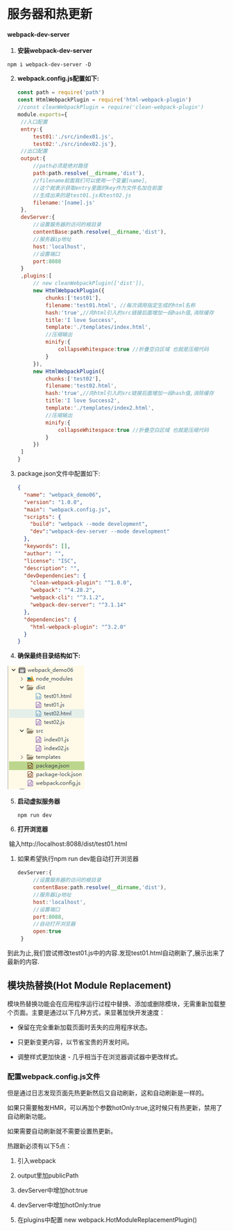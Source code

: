 # 服务器和热更新

#### webpack-dev-server

1. **安装webpack-dev-server**

~~~
npm i webpack-dev-server -D
~~~

2. **webpack.config.js配置如下:**

   ~~~js
   const path = require('path')
   const HtmlWebpackPlugin = require('html-webpack-plugin') 
   //const cleanWebpackPlugin = require('clean-webpack-plugin')
   module.exports={
   	//入口配置
   	entry:{
   		test01:'./src/index01.js',
   		test02:'./src/index02.js'},
   	//出口配置
   	output:{
   		//path必须是绝对路径
   		path:path.resolve(__dirname,'dist'),
   		//filename前面我们可以使用一个变量[name],
   		//这个就表示获取entry里面的key作为文件名加在前面
   		//生成出来的是test01.js和test02.js
   		filename:'[name].js'
   	},
   	devServer:{
   		//设置服务器的访问的根目录
   		contentBase:path.resolve(__dirname,'dist'),
   		//服务器ip地址
   		host:'localhost',
   		//设置端口
   		port:8088
   	}
   	,plugins:[
   		// new cleanWebpackPlugin(['dist']),
   		new HtmlWebpackPlugin({
   			chunks:['test01'],
   			filename:'test01.html', //每次调用指定生成的html名称
   			hash:'true',//向html引入的src链接后面增加一段hash值,消除缓存
   			title:'I love Success',
   			template:'./templates/index.html',
   			//压缩输出
   			minify:{
   				collapseWhitespace:true //折叠空白区域 也就是压缩代码
   			}
   		}),
   		new HtmlWebpackPlugin({
   			chunks:['test02'],
   			filename:'test02.html',
   			hash:'true',//向html引入的src链接后面增加一段hash值,消除缓存
   			title:'I love Success2',
   			template:'./templates/index2.html',
   			//压缩输出
   			minify:{
   				collapseWhitespace:true //折叠空白区域 也就是压缩代码
   			}
   		})
   	]
   }
   ~~~

3. package.json文件中配置如下:

   ~~~json
   {
     "name": "webpack_demo06",
     "version": "1.0.0",
     "main": "webpack.config.js",
     "scripts": {
       "build": "webpack --mode development",
       "dev":"webpack-dev-server --mode development"
     },
     "keywords": [],
     "author": "",
     "license": "ISC",
     "description": "",
     "devDependencies": {
       "clean-webpack-plugin": "^1.0.0",
       "webpack": "^4.28.2",
       "webpack-cli": "^3.1.2",
       "webpack-dev-server": "^3.1.14"
     },
     "dependencies": {
       "html-webpack-plugin": "^3.2.0"
     }
   }
   ~~~



4. **确保最终目录结构如下:**

![alt text](imgs/server.png)

5. **启动虚拟服务器**

   ~~~
   npm run dev
   ~~~



6. **打开浏览器**

​       输入http://localhost:8088/dist/test01.html



1. 如果希望执行npm run dev能自动打开浏览器

   ~~~javascript
   devServer:{
   		//设置服务器的访问的根目录
   		contentBase:path.resolve(__dirname,'dist'),
   		//服务器ip地址
   		host:'localhost',
   		//设置端口
   		port:8088,
   		//自动打开浏览器
   		open:true
   	}
   ~~~


到此为止,我们尝试修改test01.js中的内容.发现test01.html自动刷新了,展示出来了最新的内容.



## 模块热替换(Hot Module Replacement)

模块热替换功能会在应用程序运行过程中替换、添加或删除模块，无需重新加载整个页面。主要是通过以下几种方式，来显著加快开发速度：

- 保留在完全重新加载页面时丢失的应用程序状态。

- 只更新变更内容，以节省宝贵的开发时间。

- 调整样式更加快速 - 几乎相当于在浏览器调试器中更改样式。


### 配置webpack.config.js文件

但是通过日志发现页面先热更新然后又自动刷新，这和自动刷新是一样的。 

如果只需要触发HMR，可以再加个参数hotOnly:true,这时候只有热更新，禁用了自动刷新功能。 

如果需要自动刷新就不需要设置热更新。

热跟新必须有以下5点： 

1. 引入webpack 

2. output里加publicPath 

3. devServer中增加hot:true 

4. devServer中增加hotOnly:true 

5. 在plugins中配置  new webpack.HotModuleReplacementPlugin()

